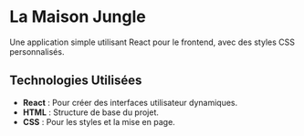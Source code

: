 # La Maison Jungle

Une application simple utilisant React pour le frontend, avec des styles CSS personnalisés.

## Technologies Utilisées

- **React** : Pour créer des interfaces utilisateur dynamiques.
- **HTML** : Structure de base du projet.
- **CSS** : Pour les styles et la mise en page.
